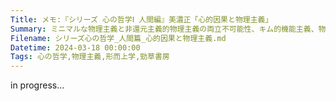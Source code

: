 ```yaml
---
Title: メモ:『シリーズ 心の哲学Ⅰ 人間編』美濃正「心的因果と物理主義」
Summary: ミニマルな物理主義と非還元主義的物理主義の両立不可能性、キム的機能主義、物理主義再考
Filename: シリーズ心の哲学_人間篇_心的因果と物理主義.md
Datetime: 2024-03-18 00:00:00
Tags: 心の哲学,物理主義,形而上学,勁草書房
---
```


in progress...
